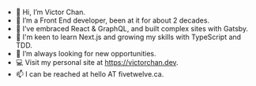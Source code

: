 - 👋 Hi, I’m Victor Chan.
- 👀 I’m a Front End developer, been at it for about 2 decades.
- 🧰 I’ve embraced React & GraphQL, and built complex sites with Gatsby.
- 🌱 I'm keen to learn Next.js and growing my skills with TypeScript and TDD.
- 💞️ I’m always looking for new opportunities.
- 💻 Visit my personal site at https://victorchan.dev.
- 📫 I can be reached at hello AT fivetwelve.ca.

<!---
fivetwelve/fivetwelve is a ✨ special ✨ repository because its `README.md` (this file) appears on your GitHub profile.
You can click the Preview link to take a look at your changes.
--->
